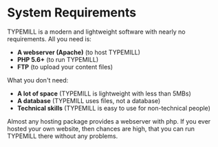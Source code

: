 # System Requirements

TYPEMILL is a modern and lightweight software with nearly no requirements. All you need is:

- **A webserver (Apache)** (to host TYPEMILL)
- **PHP 5.6+** (to run TYPEMILL)
- **FTP** (to upload your content files)

What you don't need:

- **A lot of space** (TYPEMILL is  lightweight with less than 5MBs)
- **A database** (TYPEMILL uses files, not a database)
- **Technical skills** (TYPEMILL is easy to use for non-technical people)

Almost any hosting package provides a webserver with php. If you ever hosted your own website, then chances are high, that you can run TYPEMILL there without any problems.